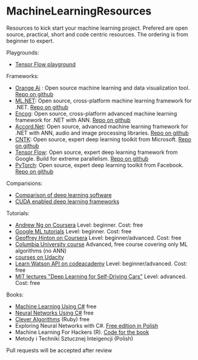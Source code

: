 # MachineLearningResources
Resources to kick start your machine learning project. 
Prefered are open source, practical, short and code centric resources. 
The ordering is from beginner to expert.

Playgrounds:
- [Tensor Flow playground](https://playground.tensorflow.org/#activation=tanh&batchSize=10&dataset=circle&regDataset=reg-plane&learningRate=0.03&regularizationRate=0&noise=0&networkShape=4,2&seed=0.46357&showTestData=false&discretize=false&percTrainData=50&x=true&y=true&xTimesY=false&xSquared=false&ySquared=false&cosX=false&sinX=false&cosY=false&sinY=false&collectStats=false&problem=classification&initZero=false&hideText=false)

Frameworks:
- [Orange Ai](https://orange.biolab.si/) : Open source machine learning and data visualization tool. [Repo on github](https://github.com/biolab/orange3)
- [ML.NET](https://www.microsoft.com/net/learn/apps/machine-learning-and-ai/ml-dotnet): Open source, cross-platform machine learning framework for .NET. [Repo on github](https://github.com/dotnet/machinelearning)
- [Encog](https://www.heatonresearch.com/encog/): Open source, cross-platform advanced machine learning framework for .NET with ANN. [Repo on github](https://github.com/encog/encog-dotnet-core)
- [Accord.Net](http://accord-framework.net/): Open source, advanced machine learning framework for .NET with ANN, audio and image processing libraries. [Repo on github](https://github.com/accord-net/framework)
- [CNTK](https://www.microsoft.com/en-us/cognitive-toolkit/): Open source, expert deep learning toolkit from Microsoft. [Repo on github](https://github.com/Microsoft/CNTK)
- [Tensor Flow](https://www.tensorflow.org/): Open source, expert deep learning framework from Google. Build for extreme parallelism. [Repo on github](https://github.com/vahidk/EffectiveTensorflow)
- [PyTorch](https://facebook.ai/developers/tools#frameworks): Open source, expert deep learning toolkit from Facebook. [Repo on github](https://github.com/pytorch/pytorch)

Comparisions:
- [Comparison of deep learning software](https://en.wikipedia.org/wiki/Comparison_of_deep_learning_software)
- [CUDA enabled deep learning frameworks](https://www.nvidia.com/en-us/deep-learning-ai/developer/)

Tutorials:

- [Andrew Ng on Coursera](https://www.coursera.org/learn/machine-learning) Level: beginner. Cost: free
- [Google ML tutorials](https://ai.google/education/) Level: beginner. Cost: free
- [Geoffrey Hinton on Coursera](https://www.coursera.org/course/neuralnets) Level: beginner/advanced. Cost: free
- [Columbia University course](https://www.class-central.com/course/edx-machine-learning-7231) Advanced, free course covering only ML algorithms (no ANN)
- [courses on Udacity](https://eu.udacity.com/courses/all)
- [Learn Watson API on codeacademy](https://www.codecademy.com/learn/ibm-watson) Level: beginner/advanced. Cost: free
- [MIT lectures "Deep Learning for Self-Driving Cars"](https://selfdrivingcars.mit.edu/) Level: advanced. Cost: free

Books:
- [Machine Learning Using C#](https://www.syncfusion.com/ebooks/machine) free
- [Neural Networks Using C#](https://www.syncfusion.com/ebooks/neuralnetworks) free
- [Clever Algorithms](https://pl.scribd.com/document/47728903/Jason-Brownlee-Clever-Algorithms) (Ruby) free
- Exploring Neural Networks with C#. [Free edition in Polish](http://otworzksiazke.pl/images/ksiazki/odkrywanie_wlasciwosci_sieci_neuronowych/odkrywanie_wlasciwosci_sieci_neuronowych.pdf)
- Machine Learning For Hackers (R). [Code for the book](https://github.com/johnmyleswhite/ML_for_Hackers)
- Metody i Techniki Sztucznej Inteigencji (Polish)


Pull requests will be accepted after review
